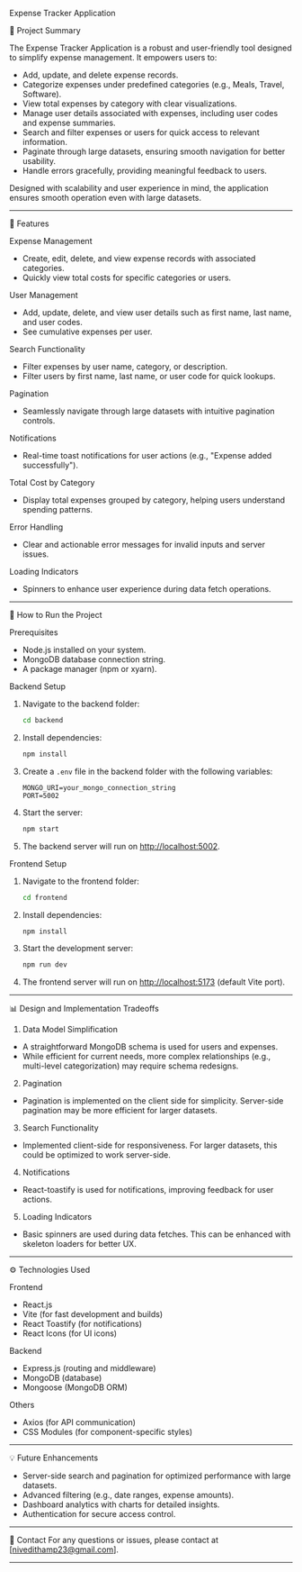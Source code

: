 Expense Tracker Application

📄 Project Summary

The Expense Tracker Application is a robust and user-friendly tool designed to simplify expense management. It empowers users to:

- Add, update, and delete expense records.
- Categorize expenses under predefined categories (e.g., Meals, Travel, Software).
- View total expenses by category with clear visualizations.
- Manage user details associated with expenses, including user codes and expense summaries.
- Search and filter expenses or users for quick access to relevant information.
- Paginate through large datasets, ensuring smooth navigation for better usability.
- Handle errors gracefully, providing meaningful feedback to users.

Designed with scalability and user experience in mind, the application ensures smooth operation even with large datasets.

---

🌟 Features

Expense Management
- Create, edit, delete, and view expense records with associated categories.
- Quickly view total costs for specific categories or users.

User Management
- Add, update, delete, and view user details such as first name, last name, and user codes.
- See cumulative expenses per user.

Search Functionality
- Filter expenses by user name, category, or description.
- Filter users by first name, last name, or user code for quick lookups.

Pagination
- Seamlessly navigate through large datasets with intuitive pagination controls.

Notifications
- Real-time toast notifications for user actions (e.g., "Expense added successfully").

Total Cost by Category
- Display total expenses grouped by category, helping users understand spending patterns.

Error Handling
- Clear and actionable error messages for invalid inputs and server issues.

Loading Indicators
- Spinners to enhance user experience during data fetch operations.

---


🚀 How to Run the Project

Prerequisites
- Node.js installed on your system.
- MongoDB database connection string.
- A package manager (npm or xyarn).

Backend Setup
1. Navigate to the backend folder:
   ```bash
   cd backend
   ```

2. Install dependencies:
   ```bash
   npm install
   ```

3. Create a `.env` file in the backend folder with the following variables:
   ```plaintext
   MONGO_URI=your_mongo_connection_string
   PORT=5002
   ```

4. Start the server:
   ```bash
   npm start
   ```

5. The backend server will run on [http://localhost:5002](http://localhost:5002).

Frontend Setup
1. Navigate to the frontend folder:
   ```bash
   cd frontend
   ```

2. Install dependencies:
   ```bash
   npm install
   ```

3. Start the development server:
   ```bash
   npm run dev
   ```

4. The frontend server will run on [http://localhost:5173](http://localhost:5173) (default Vite port).

---

📊 Design and Implementation Tradeoffs

1. Data Model Simplification
- A straightforward MongoDB schema is used for users and expenses.
- While efficient for current needs, more complex relationships (e.g., multi-level categorization) may require schema redesigns.

2. Pagination
- Pagination is implemented on the client side for simplicity. Server-side pagination may be more efficient for larger datasets.

3. Search Functionality
- Implemented client-side for responsiveness. For larger datasets, this could be optimized to work server-side.

4. Notifications
- React-toastify is used for notifications, improving feedback for user actions.

5. Loading Indicators
- Basic spinners are used during data fetches. This can be enhanced with skeleton loaders for better UX.

---

⚙️ Technologies Used

Frontend
- React.js
- Vite (for fast development and builds)
- React Toastify (for notifications)
- React Icons (for UI icons)

Backend
- Express.js (routing and middleware)
- MongoDB (database)
- Mongoose (MongoDB ORM)

Others
- Axios (for API communication)
- CSS Modules (for component-specific styles)

---

💡 Future Enhancements
- Server-side search and pagination for optimized performance with large datasets.
- Advanced filtering (e.g., date ranges, expense amounts).
- Dashboard analytics with charts for detailed insights.
- Authentication for secure access control.

---

📩 Contact
For any questions or issues, please contact at [nivedithamp23@gmail.com].

---
